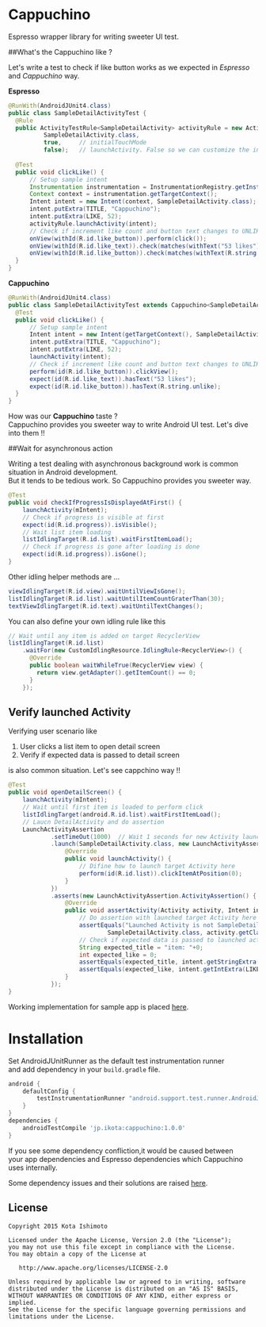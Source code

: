 Cappuchino
==========================

Espresso wrapper library for writing sweeter UI test.


##What's the Cappuchino like ?

Let's write a test to check if like button works as we expected in *Espresso* and *Cappuchino* way.  

**Espresso**
```java
@RunWith(AndroidJUnit4.class)
public class SampleDetailActivityTest {
  @Rule
  public ActivityTestRule<SampleDetailActivity> activityRule = new ActivityTestRule<>(
          SampleDetailActivity.class,
          true,     // initialTouchMode
          false);   // launchActivity. False so we can customize the intent per test method
    
  @Test
  public void clickLike() {
      // Setup sample intent
      Instrumentation instrumentation = InstrumentationRegistry.getInstrumentation();
      Context context = instrumentation.getTargetContext();
      Intent intent = new Intent(context, SampleDetailActivity.class);
      intent.putExtra(TITLE, "Cappuchino");
      intent.putExtra(LIKE, 52);
      activityRule.launchActivity(intent);
      // Check if increment like count and button text changes to UNLIKE
      onView(withId(R.id.like_button)).perform(click());
      onView(withId(R.id.like_text)).check(matches(withText("53 likes")));
      onView(withId(R.id.like_button)).check(matches(withText(R.string.unlike)));
  }
}
```

**Cappuchino**
```java
@RunWith(AndroidJUnit4.class)
public class SampleDetailActivityTest extends Cappuchino<SampleDetailActivity> {
  @Test
  public void clickLike() {
      // Setup sample intent
      Intent intent = new Intent(getTargetContext(), SampleDetailActivity.class);
      intent.putExtra(TITLE, "Cappuchino");
      intent.putExtra(LIKE, 52);
      launchActivity(intent);
      // Check if increment like count and button text changes to UNLIKE
      perform(id(R.id.like_button)).clickView();
      expect(id(R.id.like_text)).hasText("53 likes");
      expect(id(R.id.like_button)).hasText(R.string.unlike);
  }
}
```

How was our **Cappuchino** taste ?  
Cappuchino provides you sweeter way to write Android UI test. Let's dive into them !!

##Wait for asynchronous action

Writing a test dealing with asynchronous background work is common situation in Android development.  
But it tends to be tedious work. So Cappuchino provides you sweeter way.

```java
@Test
public void checkIfProgressIsDisplayedAtFirst() {
    launchActivity(mIntent);
    // Check if progress is visible at first
    expect(id(R.id.progress)).isVisible();
    // Wait list item loading
    listIdlingTarget(R.id.list).waitFirstItemLoad();
    // Check if progress is gone after loading is done
    expect(id(R.id.progress)).isGone();
}
```

Other idling helper methods are ...
```java
viewIdlingTarget(R.id.view).waitUntilViewIsGone();
listIdlingTarget(R.id.list).waitUntilItemCountGraterThan(30);
textViewIdlingTarget(R.id.text).waitUntilTextChanges();
```

You can also define your own idling rule like this
```java
// Wait until any item is added on target RecyclerView
listIdlingTarget(R.id.list)
    .waitFor(new CustomIdlingResource.IdlingRule<RecyclerView>() {
      @Override
      public boolean waitWhileTrue(RecyclerView view) {
        return view.getAdapter().getItemCount() == 0;
      }
    });
```

## Verify launched Activity

Verifying user scenario like

1. User clicks a list item to open detail screen
2. Verify if expected data is passed to detail screen

is also common situation. Let's see cappchino way !!

```java
@Test
public void openDetailScreen() {
    launchActivity(mIntent);
    // Wait until first item is loaded to perform click
    listIdlingTarget(android.R.id.list).waitFirstItemLoad();
    // Laucn DetailActivity and do assertion
    LaunchActivityAssertion
            .setTimeOut(1000)  // Wait 1 seconds for new Activity launch
            .launch(SampleDetailActivity.class, new LaunchActivityAssertion.LaunchMethod() {
                @Override
                public void launchActivity() {
                    // Difine how to launch target Activity here
                    perform(id(R.id.list)).clickItemAtPosition(0);
                }
            })
            .asserts(new LaunchActivityAssertion.ActivityAssertion() {
                @Override
                public void assertActivity(Activity activity, Intent intent) {
                    // Do assertion with launched target Activity here
                    assertEquals("Launched Activity is not SampleDetailActivity",
                            SampleDetailActivity.class, activity.getClass());
                    // Check if expected data is passed to launched activity
                    String expected_title = "item: "+0;
                    int expected_like = 0;
                    assertEquals(expected_title, intent.getStringExtra(TITLE));
                    assertEquals(expected_like, intent.getIntExtra(LIKE, -1));
                }
            });
}
```

Working implementation for sample app is placed [here](https://github.com/ishikota/Cappuchino/tree/master/app/src/androidTest/java/com/example/cappuchino).

Installation
===
Set AndroidJUnitRunner as the default test instrumentation runner  
and add dependency in your `build.gradle` file.

```groovy
android {
    defaultConfig {
        testInstrumentationRunner "android.support.test.runner.AndroidJUnitRunner"
    }
}
dependencies {
    androidTestCompile 'jp.ikota:cappuchino:1.0.0'
}
```

If you see some dependency confliction,it would be caused between  
your app dependencies and Espresso dependencies which Cappuchino uses internally.

Some dependency issues and their solutions are raised [here](https://github.com/ishikota/Cappuchino/issues?utf8=%E2%9C%93&q=is%3Aclosed+label%3Adependency+).

License
-------

    Copyright 2015 Kota Ishimoto

    Licensed under the Apache License, Version 2.0 (the "License");
    you may not use this file except in compliance with the License.
    You may obtain a copy of the License at

       http://www.apache.org/licenses/LICENSE-2.0

    Unless required by applicable law or agreed to in writing, software
    distributed under the License is distributed on an "AS IS" BASIS,
    WITHOUT WARRANTIES OR CONDITIONS OF ANY KIND, either express or implied.
    See the License for the specific language governing permissions and
    limitations under the License.
